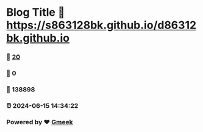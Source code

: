 # Blog Title :link: https://s863128bk.github.io/d86312bk.github.io 
### :page_facing_up: [20](https://s863128bk.github.io/d86312bk.github.io/tag.html) 
### :speech_balloon: 0 
### :hibiscus: 138898 
### :alarm_clock: 2024-06-15 14:34:22 
### Powered by :heart: [Gmeek](https://github.com/Meekdai/Gmeek)
